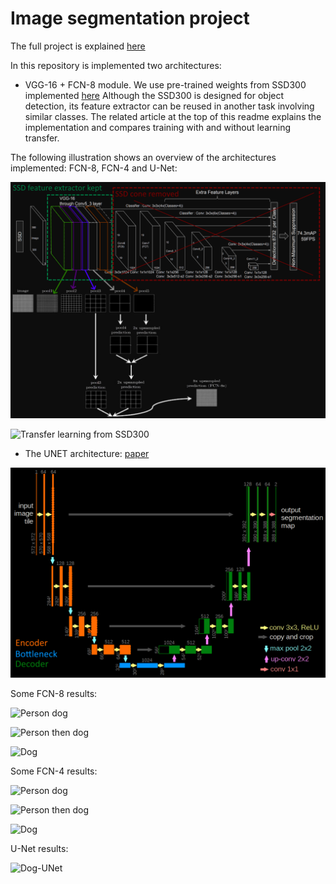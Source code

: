 # Image segmentation project

The full project is explained [here](https://apiquet.com/2021/01/03/segmentation-model-implementation/)

In this repository is implemented two architectures:

* VGG-16 + FCN-8 module. We use pre-trained weights from SSD300 implemented [here](https://github.com/Apiquet/Tracking_SSD_ReID)
Although the SSD300 is designed for object detection, its feature extractor can be reused in another task involving similar classes.
The related article at the top of this readme explains the implementation and compares training with and without learning transfer.

The following illustration shows an overview of the architectures implemented: FCN-8, FCN-4 and U-Net:

![Transfer learning from SSD300](imgs/fcn8.png)

![Transfer learning from SSD300](imgs/fc4.png)

* The UNET architecture: [paper](https://arxiv.org/pdf/1505.04597.pdf)

![U-Net](imgs/unet.png)

Some FCN-8 results:

![Person dog](imgs/fcn8_example1.gif)

![Person then dog](imgs/fcn8_example2.gif)

![Dog](imgs/fcn8_example3.gif)


Some FCN-4 results:

![Person dog](imgs/fcn4_example1.gif)

![Person then dog](imgs/fcn4_example2.gif)

![Dog](imgs/fcn4_example3.gif)

U-Net results:

![Dog-UNet](imgs/dog_unet_segmentation.gif)

